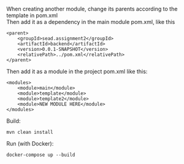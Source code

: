 When creating another module, change its parents according to the template in pom.xml</br>
Then add it as a dependency in the main module pom.xml, like this<br/>

    <parent>
        <groupId>sead.assignment2</groupId>
        <artifactId>backend</artifactId>
        <version>0.0.1-SNAPSHOT</version>
        <relativePath>../pom.xml</relativePath>
    </parent>

Then add it as a module in the project pom.xml like this:

    <modules>
        <module>main</module>
        <module>template</module>
        <module>template2</module>
        <module>NEW MODULE HERE</module>
    </modules>


Build:
```
mvn clean install
```

Run (with Docker):
```
docker-compose up --build
```


